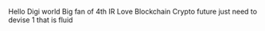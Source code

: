 Hello Digi world
Big fan of 4th IR
Love Blockchain
Crypto future just need to devise 1 that is fluid
